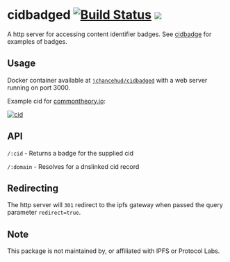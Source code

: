 # cidbadged [![Build Status](https://travis-ci.org/JChanceHud/cidbadged.svg?branch=master)](https://travis-ci.org/JChanceHud/cidbadged) [![](https://images.microbadger.com/badges/image/jchancehud/cidbadged.svg)](https://hub.docker.com/r/jchancehud/cidbadged/ "See docker hub for more information")

A http server for accessing content identifier badges. See [cidbadge](https://github.com/jchancehud/cidbadge) for examples of badges.

## Usage

Docker container available at [`jchancehud/cidbadged`](https://hub.docker.com/r/jchancehud/cidbadged/) with a web server running on port 3000.

Example cid for [commontheory.io](https://commontheory.io):

[![cid](https://dnslink-cid-badge.commontheory.io/commontheory.io)](https://dnslink-cid-badge.commontheory.io/commontheory.io?redirect=true)

## API

`/:cid` - Returns a badge for the supplied cid

`/:domain` - Resolves for a dnslinked cid record

## Redirecting

The http server will `301` redirect to the ipfs gateway when passed the query parameter `redirect=true`.

## Note

This package is not maintained by, or affiliated with IPFS or Protocol Labs.
